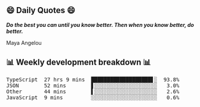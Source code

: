 ## 😄 Daily Quotes 😄

_**Do the best you can until you know better. Then when you know better, do better.**_

Maya Angelou



## 📊 Weekly development breakdown 📊

<pre>TypeScript  27 hrs 9 mins  ███████████████████▋░  93.8%
JSON        52 mins        ▋░░░░░░░░░░░░░░░░░░░░   3.0%
Other       44 mins        ▌░░░░░░░░░░░░░░░░░░░░   2.6%
JavaScript  9 mins         ░░░░░░░░░░░░░░░░░░░░░   0.6%</pre>